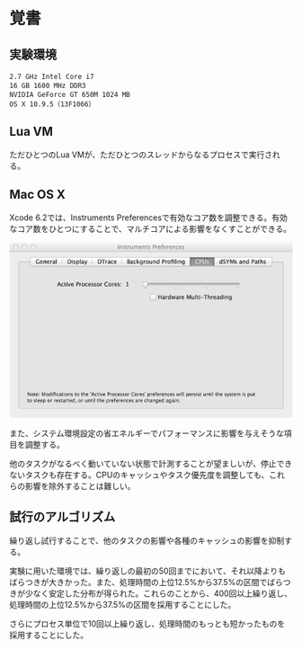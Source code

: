 # 覚書

## 実験環境

```
2.7 GHz Intel Core i7
16 GB 1600 MHz DDR3
NVIDIA GeForce GT 650M 1024 MB
OS X 10.9.5（13F1066）
```

## Lua VM

ただひとつのLua VMが、ただひとつのスレッドからなるプロセスで実行される。

## Mac OS X

Xcode 6.2では、Instruments Preferencesで有効なコア数を調整できる。有効なコア数をひとつにすることで、マルチコアによる影響をなくすことができる。

![Instruments Preferences](instruments_preferences.png)

また、システム環境設定の省エネルギーでパフォーマンスに影響を与えそうな項目を調整する。

他のタスクがなるべく動いていない状態で計測することが望ましいが、停止できないタスクも存在する。CPUのキャッシュやタスク優先度を調整しても、これらの影響を除外することは難しい。

## 試行のアルゴリズム

繰り返し試行することで、他のタスクの影響や各種のキャッシュの影響を抑制する。

実験に用いた環境では、繰り返しの最初の50回までにおいて、それ以降よりもばらつきが大きかった。また、処理時間の上位12.5%から37.5%の区間でばらつきが少なく安定した分布が得られた。これらのことから、400回以上繰り返し、処理時間の上位12.5%から37.5%の区間を採用することにした。

さらにプロセス単位で10回以上繰り返し、処理時間のもっとも短かったものを採用することにした。

